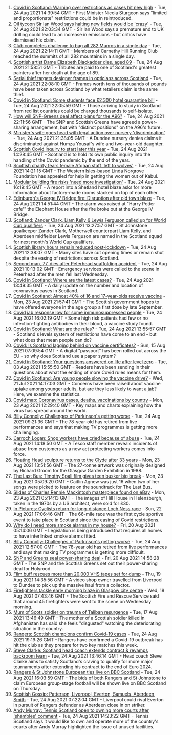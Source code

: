 1. [Covid in Scotland: Warning over restrictions as cases hit new high](https://www.bbc.co.uk/news/uk-scotland-58315956?at_medium=RSS&at_campaign=KARANGA) - Tue, 24 Aug 2021 14:39:54 GMT - First Minister Nicola Sturgeon says "limited and proportionate" restrictions could be in reintroduced.
2. [Oil tycoon Sir Ian Wood says halting new fields would be 'crazy'](https://www.bbc.co.uk/news/uk-scotland-58321884?at_medium=RSS&at_campaign=KARANGA) - Tue, 24 Aug 2021 22:03:34 GMT - Sir Ian Wood says a premature end to UK drilling could lead to an increase in emissions - but critics have dismissed his claim.
3. [Club completes challenge to bag all 282 Munros in a single day](https://www.bbc.co.uk/news/uk-scotland-edinburgh-east-fife-58305778?at_medium=RSS&at_campaign=KARANGA) - Tue, 24 Aug 2021 22:14:11 GMT - Members of Carnethy Hill Running Club reached the summits of all 282 mountains in a single day.
4. [Scottish artist Dame Elizabeth Blackadder dies, aged 89](https://www.bbc.co.uk/news/uk-scotland-58324930?at_medium=RSS&at_campaign=KARANGA) - Tue, 24 Aug 2021 21:58:51 GMT - Tributes are paid to one of Scotland's greatest painters after her death at the age of 89.
5. [Serial thief targets designer frames in opticians across Scotland](https://www.bbc.co.uk/news/uk-scotland-58306234?at_medium=RSS&at_campaign=KARANGA) - Tue, 24 Aug 2021 22:08:10 GMT - Frames worth tens of thousands of pounds have been taken across Scotland by what retailers claim is the same thief.
6. [Covid in Scotland: Some students face £2,300 hotel quarantine bill](https://www.bbc.co.uk/news/uk-scotland-58319515?at_medium=RSS&at_campaign=KARANGA) - Tue, 24 Aug 2021 22:05:59 GMT - Those arriving to study in Scotland from red list countries could be charged thousands to self-isolate.
7. [How will SNP-Greens deal affect plans for the A96?](https://www.bbc.co.uk/news/uk-scotland-north-east-orkney-shetland-58304184?at_medium=RSS&at_campaign=KARANGA) - Tue, 24 Aug 2021 22:11:56 GMT - The SNP and Scottish Greens have agreed a power-sharing arrangement, but with "distinct positions" on the A96's future.
8. [Minister's wife goes head with legal action over nursery 'discrimination'](https://www.bbc.co.uk/news/uk-scotland-tayside-central-58322040?at_medium=RSS&at_campaign=KARANGA) - Tue, 24 Aug 2021 21:38:05 GMT - A Dundee nursery denies claims it discriminated against Humza Yousaf's wife and two-year-old daughter.
9. [Scottish Covid inquiry to start later this year](https://www.bbc.co.uk/news/uk-scotland-scotland-politics-58318778?at_medium=RSS&at_campaign=KARANGA) - Tue, 24 Aug 2021 14:28:45 GMT - Scotland is to hold its own public inquiry into the handling of the Covid pandemic by the end of the year.
10. [Scottish charity fears female Afghan staff 'left to wolves'](https://www.bbc.co.uk/news/uk-scotland-highlands-islands-58318192?at_medium=RSS&at_campaign=KARANGA) - Tue, 24 Aug 2021 14:21:15 GMT - The Western Isles-based Linda Norgrove Foundation has appealed for help in getting the women out of Kabul.
11. [Modular building fire risks 'need more investigation'](https://www.bbc.co.uk/news/uk-scotland-north-east-orkney-shetland-58308831?at_medium=RSS&at_campaign=KARANGA) - Tue, 24 Aug 2021 16:19:45 GMT - A report into a Shetland hotel blaze asks for more information about factory-made rooms stacked on top of each other.
12. [Edinburgh's George IV Bridge fire: Disruption after old town blaze](https://www.bbc.co.uk/news/uk-scotland-edinburgh-east-fife-58314260?at_medium=RSS&at_campaign=KARANGA) - Tue, 24 Aug 2021 14:51:44 GMT - The alarm was raised at "Harry Potter cafe'" the Elephant House after the fire broke out at the George IV Bridge.
13. [Scotland: Zander Clark, Liam Kelly & Lewis Ferguson called up for World Cup qualifiers](https://www.bbc.co.uk/sport/football/58317930?at_medium=RSS&at_campaign=KARANGA) - Tue, 24 Aug 2021 13:27:57 GMT - St Johnstone goalkeeper Zander Clark, Motherwell counterpart Liam Kelly, and Aberdeen midfielder Lewis Ferguson are named in the Scotland squad for next month's World Cup qualifiers.
14. [Scottish library hours remain reduced post-lockdown](https://www.bbc.co.uk/news/uk-scotland-south-scotland-58316933?at_medium=RSS&at_campaign=KARANGA) - Tue, 24 Aug 2021 12:38:07 GMT - Many sites have cut opening times or remain shut despite the easing of restrictions across Scotland.
15. [Second man, 77, dies after Peterhead scaffolding accident](https://www.bbc.co.uk/news/uk-scotland-north-east-orkney-shetland-58308826?at_medium=RSS&at_campaign=KARANGA) - Tue, 24 Aug 2021 10:13:02 GMT - Emergency services were called to the scene in Peterhead after the men fell last Wednesday.
16. [Covid in Scotland: Where are the latest cases?](https://www.bbc.co.uk/news/uk-scotland-53511877?at_medium=RSS&at_campaign=KARANGA) - Tue, 24 Aug 2021 13:49:35 GMT - A daily update on the number and location of coronavirus cases in Scotland.
17. [Covid in Scotland: Almost 40% of 16 and 17-year-olds receive vaccine](https://www.bbc.co.uk/news/uk-scotland-58309730?at_medium=RSS&at_campaign=KARANGA) - Mon, 23 Aug 2021 21:57:41 GMT - The Scottish government hopes to have offered everyone in the age group a first dose by late September.
18. [Covid jab response low for some immunosuppressed people](https://www.bbc.co.uk/news/health-58317261?at_medium=RSS&at_campaign=KARANGA) - Tue, 24 Aug 2021 16:02:19 GMT - Some high risk patients had few or no infection-fighting antibodies in their blood, a vaccine study found.
19. [Covid in Scotland: What are the rules?](https://www.bbc.co.uk/news/uk-scotland-53166816?at_medium=RSS&at_campaign=KARANGA) - Tue, 24 Aug 2021 13:55:57 GMT - Scotland's levels system of restrictions have come to an end - but what does that mean people can do?
20. [Covid: Is Scotland lagging behind on vaccine certificates?](https://www.bbc.co.uk/news/uk-scotland-57519070?at_medium=RSS&at_campaign=KARANGA) - Sun, 15 Aug 2021 07:09:54 GMT - A digital "passport" has been rolled out across the EU - so why does Scotland use a paper system?
21. [Covid in Scotland: Your questions answered on life after level zero](https://www.bbc.co.uk/news/uk-scotland-58071989?at_medium=RSS&at_campaign=KARANGA) - Tue, 03 Aug 2021 15:55:50 GMT - Readers have been sending in their questions about what the ending of more Covid rules means for them.
22. [Covid in Scotland: Are young people slowing the vaccine drive?](https://www.bbc.co.uk/news/uk-scotland-57915106?at_medium=RSS&at_campaign=KARANGA) - Wed, 21 Jul 2021 14:17:03 GMT - Concerns have been raised about vaccine uptake among younger adults, but are they less likely to want a jab? Here, we examine the statistics.
23. [Covid map: Coronavirus cases, deaths, vaccinations by country](https://www.bbc.co.uk/news/world-51235105?at_medium=RSS&at_campaign=KARANGA) - Mon, 23 Aug 2021 12:29:40 GMT - Key maps and charts explaining how the virus has spread around the world.
24. [Billy Connolly: Challenges of Parkinson's getting worse](https://www.bbc.co.uk/news/uk-scotland-58315311?at_medium=RSS&at_campaign=KARANGA) - Tue, 24 Aug 2021 09:21:36 GMT - The 78-year-old has retired from live performances and says that making TV programmes is getting more challenging.
25. [Darroch Logan: Shop workers have cried because of abuse](https://www.bbc.co.uk/news/uk-scotland-scotland-business-58307506?at_medium=RSS&at_campaign=KARANGA) - Tue, 24 Aug 2021 14:18:50 GMT - A Tesco staff member reveals incidents of abuse from customers as a new act protecting workers comes into force.
26. [Floating Head sculpture returns to the Clyde after 33 years](https://www.bbc.co.uk/news/uk-scotland-glasgow-west-58306353?at_medium=RSS&at_campaign=KARANGA) - Mon, 23 Aug 2021 13:51:56 GMT - The 27-tonne artwork was originally designed by Richard Groom for the Glasgow Garden Exhibition in 1988.
27. [The Last Bus: Timothy Spall film gives teen busker big break](https://www.bbc.co.uk/news/uk-scotland-58297986?at_medium=RSS&at_campaign=KARANGA) - Mon, 23 Aug 2021 05:09:20 GMT - Caitlin Agnew was just 16 when two of her songs were picked to feature on the soundtrack for The Last Bus.
28. [Slides of Charles Rennie Mackintosh masterpiece found on eBay](https://www.bbc.co.uk/news/uk-scotland-glasgow-west-58297073?at_medium=RSS&at_campaign=KARANGA) - Mon, 23 Aug 2021 05:14:13 GMT - The images of Hill House in Helensburgh, taken in the 1970s by a US architect, were sold for £30.
29. [In Pictures: Cyclists return for long-distance Loch Ness race](https://www.bbc.co.uk/news/uk-scotland-highlands-islands-58299528?at_medium=RSS&at_campaign=KARANGA) - Sun, 22 Aug 2021 17:06:46 GMT - The 66-mile race was the first cycle sportive event to take place in Scotland since the easing of Covid restrictions.
30. [Why do I need more smoke alarms in my house?](https://www.bbc.co.uk/news/uk-scotland-58268855?at_medium=RSS&at_campaign=KARANGA) - Fri, 20 Aug 2021 05:14:06 GMT - Legislation is being introduced that requires all homes to have interlinked smoke alarms fitted.
31. [Billy Connolly: Challenges of Parkinson's getting worse](https://www.bbc.co.uk/news/uk-scotland-58319635?at_medium=RSS&at_campaign=KARANGA) - Tue, 24 Aug 2021 12:57:00 GMT - The 78-year old has retired from live performances and says that making TV programmes is getting more difficult.
32. [SNP and Greens seal power-sharing deal](https://www.bbc.co.uk/news/uk-scotland-58281867?at_medium=RSS&at_campaign=KARANGA) - Fri, 20 Aug 2021 14:58:28 GMT - The SNP and the Scottish Greens set out their power-sharing deal for Holyrood.
33. [Film buff rescues more than 20,000 VHS tapes set for dump](https://www.bbc.co.uk/news/uk-scotland-tayside-central-58273051?at_medium=RSS&at_campaign=KARANGA) - Thu, 19 Aug 2021 14:35:56 GMT - A video shop owner travelled from Liverpool to Dundee to pick up the massive haul from a collector.
34. [Firefighters tackle early morning blaze in Glasgow city centre](https://www.bbc.co.uk/news/uk-scotland-58255126?at_medium=RSS&at_campaign=KARANGA) - Wed, 18 Aug 2021 07:43:46 GMT - The Scottish Fire and Rescue Service said that around 45 firefighters were sent to the scene on Wednesday morning.
35. [Mum of Scots soldier on trauma of Taliban resurgence](https://www.bbc.co.uk/news/uk-scotland-58247951?at_medium=RSS&at_campaign=KARANGA) - Tue, 17 Aug 2021 13:46:49 GMT - The mother of a Scottish soldier killed in Afghanistan has said she feels "disgusted" watching the deteriorating situation in the country.
36. [Rangers: Scottish champions confirm Covid-19 cases](https://www.bbc.co.uk/sport/football/58324440?at_medium=RSS&at_campaign=KARANGA) - Tue, 24 Aug 2021 19:19:26 GMT - Rangers have confirmed a Covid-19 outbreak has hit the club as they prepare for two key matches this week.
37. [Steve Clarke: Scotland head coach extends contract & revamps backroom team](https://www.bbc.co.uk/sport/football/58315008?at_medium=RSS&at_campaign=KARANGA) - Tue, 24 Aug 2021 13:46:14 GMT - Head coach Steve Clarke aims to satisfy Scotland's craving to qualify for more major tournaments after extending his contract to the end of Euro 2024.
38. [Rangers & St Johnstone European ties live on BBC Scotland](https://www.bbc.co.uk/sport/football/58279924?at_medium=RSS&at_campaign=KARANGA) - Tue, 24 Aug 2021 16:03:59 GMT - The bids of both Rangers and St Johnstone to claim European group-stage football will be shown live on BBC Scotland on Thursday.
39. [Scottish Gossip: Patterson, Liverpool, Everton, Samuels, Aberdeen, Smith](https://www.bbc.co.uk/sport/football/58310424?at_medium=RSS&at_campaign=KARANGA) - Tue, 24 Aug 2021 07:22:04 GMT - Liverpool could rival Everton in pursuit of Rangers defender as Aberdeen close in on striker.
40. [Andy Murray: Tennis Scotland open to owning more courts after 'shambles' comment](https://www.bbc.co.uk/sport/tennis/58319817?at_medium=RSS&at_campaign=KARANGA) - Tue, 24 Aug 2021 14:23:22 GMT - Tennis Scotland says it would like to own and operate more of the country's courts after Andy Murray highlighted the issue of unused facilities.
